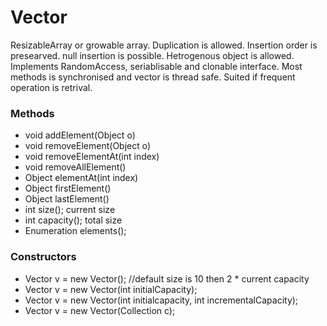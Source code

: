 # Vector

ResizableArray or growable array. Duplication is allowed. Insertion order is presearved. null insertion is possible. Hetrogenous object is allowed. Implements RandomAccess, seriablisable and clonable interface. Most methods is synchronised and vector is thread safe. Suited if frequent operation is retrival.

### Methods

- void addElement(Object o)
- void removeElement(Object o)
- void removeElementAt(int index)
- void removeAllElement()
- Object elementAt(int index)
- Object firstElement()
- Object lastElement()
- int size(); current size
- int capacity(); total size
- Enumeration elements();

### Constructors

- Vector v = new Vector(); //default size is 10 then 2 \* current capacity
- Vector v = new Vector(int initialCapacity);
- Vector v = new Vector(int initialcapacity, int incrementalCapacity);
- Vector v = new Vector(Collection c);
